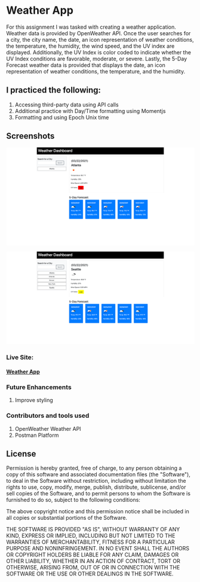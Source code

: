 # Weather App

For this assignment I was tasked with creating a weather application. Weather data is provided by OpenWeather API. Once the user searches for a city, the city name, the date, an icon representation of weather conditions, the temperature, the humidity, the wind speed, and the UV index are displayed. Additionally, the UV Index is color coded to indicate whether the UV Index conditions are favorable, moderate, or severe. Lastly, the 5-Day Forecast weather data is provided that displays the date, an icon representation of weather conditions, the temperature, and the humidity.

## I practiced the following:
1. Accessing third-party data using API calls
2. Additional practice with Day/Time formatting using Momentjs
3. Formatting and using Epoch Unix time


## Screenshots
![Weather App](assets/images/screenShot1.png)

![Weather App](assets/images/screenShot2.png)

### Live Site:
#### [Weather App](https://sranson.github.io/weather-app/)



### Future Enhancements
1. Improve styling


### Contributors and tools used
1. OpenWeather Weather API
2. Postman Platform


## License
Permission is hereby granted, free of charge, to any person obtaining a copy of this software and associated documentation files (the "Software"), to deal in the Software without restriction, including without limitation the rights to use, copy, modify, merge, publish, distribute, sublicense, and/or sell copies of the Software, and to permit persons to whom the Software is furnished to do so, subject to the following conditions:

The above copyright notice and this permission notice shall be included in all copies or substantial portions of the Software.

THE SOFTWARE IS PROVIDED "AS IS", WITHOUT WARRANTY OF ANY KIND, EXPRESS OR IMPLIED, INCLUDING BUT NOT LIMITED TO THE WARRANTIES OF MERCHANTABILITY, FITNESS FOR A PARTICULAR PURPOSE AND NONINFRINGEMENT. IN NO EVENT SHALL THE AUTHORS OR COPYRIGHT HOLDERS BE LIABLE FOR ANY CLAIM, DAMAGES OR OTHER LIABILITY, WHETHER IN AN ACTION OF CONTRACT, TORT OR OTHERWISE, ARISING FROM, OUT OF OR IN CONNECTION WITH THE SOFTWARE OR THE USE OR OTHER DEALINGS IN THE SOFTWARE.